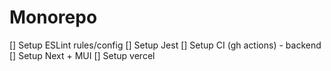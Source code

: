 # Monorepo

[] Setup ESLint rules/config
[] Setup Jest
[] Setup CI (gh actions) - backend
[] Setup Next + MUI
[] Setup vercel